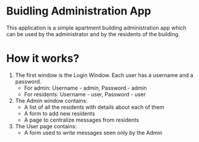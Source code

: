 # Buidling Administration App
This application is a simple apartment building administration app which can be used by the administrator and by the residents of the building.
# How it works?
1. The first window is the Login Window. Each user has a username and a password.
   - For admin: Username - admin, Password - admin
   - For residents: Username - user, Password - user
2. The Admin window contains:
   - A list of all the residents with details about each of them
   - A form to add new residents
   - A page to centralize messages from residents
3. The User page contains:
   - A form used to write messages seen only by the Admin
             
